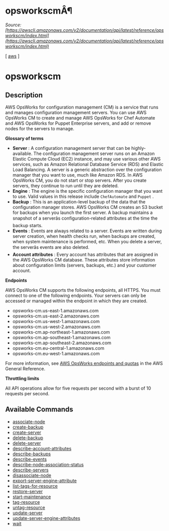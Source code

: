 # opsworkscmÂ¶

*Source: [https://awscli.amazonaws.com/v2/documentation/api/latest/reference/opsworkscm/index.html](https://awscli.amazonaws.com/v2/documentation/api/latest/reference/opsworkscm/index.html)*

[ [aws](https://awscli.amazonaws.com/v2/documentation/api/latest/reference/index.html#cli-aws) ]

# opsworkscm

## Description

AWS OpsWorks for configuration management (CM) is a service that runs and manages configuration management servers. You can use AWS OpsWorks CM to create and manage AWS OpsWorks for Chef Automate and AWS OpsWorks for Puppet Enterprise servers, and add or remove nodes for the servers to manage.

**Glossary of terms**

- **Server** : A configuration management server that can be highly-available. The configuration management server runs on an Amazon Elastic Compute Cloud (EC2) instance, and may use various other AWS services, such as Amazon Relational Database Service (RDS) and Elastic Load Balancing. A server is a generic abstraction over the configuration manager that you want to use, much like Amazon RDS. In AWS OpsWorks CM, you do not start or stop servers. After you create servers, they continue to run until they are deleted.
- **Engine** : The engine is the specific configuration manager that you want to use. Valid values in this release include `ChefAutomate` and `Puppet` .
- **Backup** : This is an application-level backup of the data that the configuration manager stores. AWS OpsWorks CM creates an S3 bucket for backups when you launch the first server. A backup maintains a snapshot of a serverâs configuration-related attributes at the time the backup starts.
- **Events** : Events are always related to a server. Events are written during server creation, when health checks run, when backups are created, when system maintenance is performed, etc. When you delete a server, the serverâs events are also deleted.
- **Account attributes** : Every account has attributes that are assigned in the AWS OpsWorks CM database. These attributes store information about configuration limits (servers, backups, etc.) and your customer account.

**Endpoints**

AWS OpsWorks CM supports the following endpoints, all HTTPS. You must connect to one of the following endpoints. Your servers can only be accessed or managed within the endpoint in which they are created.

- opsworks-cm.us-east-1.amazonaws.com
- opsworks-cm.us-east-2.amazonaws.com
- opsworks-cm.us-west-1.amazonaws.com
- opsworks-cm.us-west-2.amazonaws.com
- opsworks-cm.ap-northeast-1.amazonaws.com
- opsworks-cm.ap-southeast-1.amazonaws.com
- opsworks-cm.ap-southeast-2.amazonaws.com
- opsworks-cm.eu-central-1.amazonaws.com
- opsworks-cm.eu-west-1.amazonaws.com

For more information, see [AWS OpsWorks endpoints and quotas](https://docs.aws.amazon.com/general/latest/gr/opsworks-service.html) in the AWS General Reference.

**Throttling limits**

All API operations allow for five requests per second with a burst of 10 requests per second.

## Available Commands

- [associate-node](https://awscli.amazonaws.com/v2/documentation/api/latest/reference/opsworkscm/associate-node.html)
- [create-backup](https://awscli.amazonaws.com/v2/documentation/api/latest/reference/opsworkscm/create-backup.html)
- [create-server](https://awscli.amazonaws.com/v2/documentation/api/latest/reference/opsworkscm/create-server.html)
- [delete-backup](https://awscli.amazonaws.com/v2/documentation/api/latest/reference/opsworkscm/delete-backup.html)
- [delete-server](https://awscli.amazonaws.com/v2/documentation/api/latest/reference/opsworkscm/delete-server.html)
- [describe-account-attributes](https://awscli.amazonaws.com/v2/documentation/api/latest/reference/opsworkscm/describe-account-attributes.html)
- [describe-backups](https://awscli.amazonaws.com/v2/documentation/api/latest/reference/opsworkscm/describe-backups.html)
- [describe-events](https://awscli.amazonaws.com/v2/documentation/api/latest/reference/opsworkscm/describe-events.html)
- [describe-node-association-status](https://awscli.amazonaws.com/v2/documentation/api/latest/reference/opsworkscm/describe-node-association-status.html)
- [describe-servers](https://awscli.amazonaws.com/v2/documentation/api/latest/reference/opsworkscm/describe-servers.html)
- [disassociate-node](https://awscli.amazonaws.com/v2/documentation/api/latest/reference/opsworkscm/disassociate-node.html)
- [export-server-engine-attribute](https://awscli.amazonaws.com/v2/documentation/api/latest/reference/opsworkscm/export-server-engine-attribute.html)
- [list-tags-for-resource](https://awscli.amazonaws.com/v2/documentation/api/latest/reference/opsworkscm/list-tags-for-resource.html)
- [restore-server](https://awscli.amazonaws.com/v2/documentation/api/latest/reference/opsworkscm/restore-server.html)
- [start-maintenance](https://awscli.amazonaws.com/v2/documentation/api/latest/reference/opsworkscm/start-maintenance.html)
- [tag-resource](https://awscli.amazonaws.com/v2/documentation/api/latest/reference/opsworkscm/tag-resource.html)
- [untag-resource](https://awscli.amazonaws.com/v2/documentation/api/latest/reference/opsworkscm/untag-resource.html)
- [update-server](https://awscli.amazonaws.com/v2/documentation/api/latest/reference/opsworkscm/update-server.html)
- [update-server-engine-attributes](https://awscli.amazonaws.com/v2/documentation/api/latest/reference/opsworkscm/update-server-engine-attributes.html)
- [wait](https://awscli.amazonaws.com/v2/documentation/api/latest/reference/opsworkscm/wait/index.html)